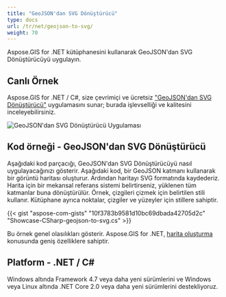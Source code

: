 ```yaml
---
title: "GeoJSON'dan SVG Dönüştürücü"
type: docs
url: /tr/net/geojson-to-svg/
weight: 70
---
```


Aspose.GIS for .NET kütüphanesini kullanarak GeoJSON'dan SVG Dönüştürücüyü uygulayın.

## **Canlı Örnek**

Aspose.GIS for .NET / C#, size çevrimiçi ve ücretsiz ["GeoJSON'dan SVG Dönüştürücü"](https://products.aspose.app/gis/viewer/geojson-to-svg) uygulamasını sunar; burada işlevselliği ve kalitesini inceleyebilirsiniz.

![GeoJSON'dan SVG Dönüştürücü Uygulaması](viewer.png)

## **Kod örneği - GeoJSON'dan SVG Dönüştürücü**

Aşağıdaki kod parçacığı, GeoJSON'dan SVG Dönüştürücüyü nasıl uygulayacağınızı gösterir. Aşağıdaki kod, bir GeoJSON katmanı kullanarak bir görüntü haritası oluşturur. Ardından haritayı SVG formatında kaydederiz. Harita için bir mekansal referans sistemi belirtirseniz, yüklenen tüm katmanlar buna dönüştürülür.
Örnek, çizgileri çizmek için belirtilen stili kullanır. Kütüphane ayrıca noktalar, çizgiler ve yüzeyler için stillere sahiptir.

{{< gist "aspose-com-gists" "10f3783b9581d10bc69dbada42705d2c" "Showcase-CSharp-geojson-to-svg.cs" >}}

Bu örnek genel olasılıkları gösterir. Aspose.GIS for .NET, [harita oluşturma](https://docs.aspose.com/gis/net/map-rendering/) konusunda geniş özelliklere sahiptir.

## **Platform - .NET / C#**

Windows altında Framework 4.7 veya daha yeni sürümlerini ve Windows veya Linux altında .NET Core 2.0 veya daha yeni sürümlerini destekliyoruz.
